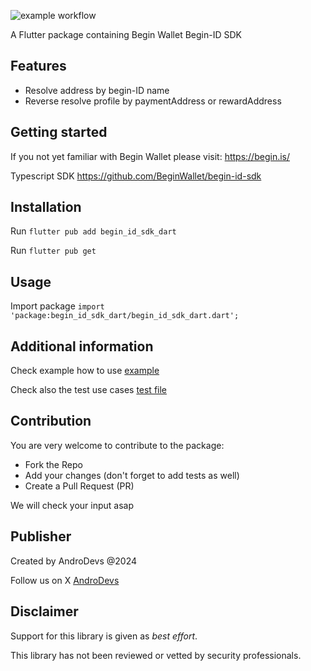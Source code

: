 ![example workflow](https://github.com/BeginWallet/begin-id-sdk-dart/actions/workflows/flutter.yml/badge.svg)

A Flutter package containing Begin Wallet Begin-ID SDK

## Features

- Resolve address by begin-ID name
- Reverse resolve profile by paymentAddress or rewardAddress

## Getting started

If you not yet familiar with Begin Wallet please visit:
https://begin.is/

Typescript SDK
https://github.com/BeginWallet/begin-id-sdk

## Installation

Run `flutter pub add begin_id_sdk_dart`

Run `flutter pub get`

## Usage

Import package `import 'package:begin_id_sdk_dart/begin_id_sdk_dart.dart';`

## Additional information

Check example how to use [example](example/README.md)

Check also the test use cases [test file](test/begin_id_sdk_dart_test.dart)

## Contribution

You are very welcome to contribute to the package:

- Fork the Repo
- Add your changes (don't forget to add tests as well)
- Create a Pull Request (PR)

We will check your input asap

## Publisher

Created by AndroDevs @2024

Follow us on X [AndroDevs](https://twitter.com/AndroDevs)

## Disclaimer

Support for this library is given as _best effort_.

This library has not been reviewed or vetted by security professionals.
